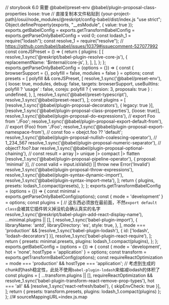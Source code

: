 // storybook 6.0 需要 @babel/preset-env @babel/plugin-proposal-class-properties loose: true
// 直接复制本文件粘贴到 {your-project-path}/osui/node_modules/@reskript/config-babel/dist/index.js
"use strict";
Object.defineProperty(exports, "__esModule", { value: true });
exports.getBabelConfig = exports.getTransformBabelConfig = exports.getParseOnlyBabelConfig = void 0;
const lodash_1 = require("lodash");
const resolve_1 = require("resolve");
// https://github.com/babel/babel/issues/10379#issuecomment-527077992
const coreJSPreset = () => {
    return {
        plugins: [
            [
                resolve_1.sync('@reskript/babel-plugin-resolve-core-js'),
                {
                    replacementName: '$internal/core-js',
                },
            ],
        ],
    };
};
exports.getParseOnlyBabelConfig = (options = {}) => {
    const { browserSupport = {}, polyfill = false, modules = false } = options;
    const presets = [
        polyfill && coreJSPreset,
        [
            resolve_1.sync('@babel/preset-env'),
            {
                loose: true,
                modules,
                debug: false,
                targets: browserSupport,
                useBuiltIns: polyfill ? 'usage' : false,
                corejs: polyfill ? { version: 3, proposals: true } : undefined,
            },
        ],
        resolve_1.sync('@babel/preset-typescript'),
        resolve_1.sync('@babel/preset-react'),
    ];
    const plugins = [
        [resolve_1.sync('@babel/plugin-proposal-decorators'), { legacy: true }],
        [resolve_1.sync('@babel/plugin-proposal-class-properties'), {loose: true}],
        resolve_1.sync('@babel/plugin-proposal-do-expressions'),
        // export Foo from './Foo';
        resolve_1.sync('@babel/plugin-proposal-export-default-from'),
        // export {Foo} from './Foo';
        resolve_1.sync('@babel/plugin-proposal-export-namespace-from'),
        // const foo = obejct.foo ?? 'default';
        resolve_1.sync('@babel/plugin-proposal-nullish-coalescing-operator'),
        // 1_234_567
        resolve_1.sync('@babel/plugin-proposal-numeric-separator'),
        // object?.foo?.bar
        resolve_1.sync('@babel/plugin-proposal-optional-chaining'),
        // const result = array |> unique |> compact |> flatten
        [resolve_1.sync('@babel/plugin-proposal-pipeline-operator'), { proposal: 'minimal' }],
        // const valid = input.isValid() || throw new Error('Invalid')
        resolve_1.sync('@babel/plugin-proposal-throw-expressions'),
        resolve_1.sync('@babel/plugin-syntax-dynamic-import'),
        resolve_1.sync('@babel/plugin-syntax-import-meta'),
    ];
    return {
        plugins,
        presets: lodash_1.compact(presets),
    };
};
exports.getTransformBabelConfig = (options = {}) => {
    const minimal = exports.getParseOnlyBabelConfig(options);
    const { mode = 'development' } = options;
    const plugins = [
        // 这东西必须放在最前面，不然`export default class`会被其它插件转义掉没机会确认真实的名字
        resolve_1.sync('@reskript/babel-plugin-add-react-display-name'),
        ...minimal.plugins || [],
        [
            resolve_1.sync('babel-plugin-import'),
            {
                libraryName: 'antd',
                libraryDirectory: 'es',
                style: true,
            },
        ],
        mode === 'production' && [resolve_1.sync('babel-plugin-lodash'), { id: ['lodash', 'lodash-decorators'] }],
        resolve_1.sync('babel-plugin-react-require'),
    ];
    return {
        presets: minimal.presets,
        plugins: lodash_1.compact(plugins),
    };
};
exports.getBabelConfig = (options = {}) => {
    const { mode = 'development', hot = 'none', hostType = 'application' } = options;
    const transform = exports.getTransformBabelConfig(options);
    const requireReactOptimization = mode === 'production' && hostType === 'application';
    // 考虑到生成的chunk的hash稳定性，此处不使用`babel-plugin-lodash`来缩减lodash的体积了
    const plugins = [
        ...transform.plugins || [],
        requireReactOptimization && resolve_1.sync('babel-plugin-transform-react-remove-prop-types'),
        hot === 'all' && [resolve_1.sync('react-refresh/babel'), { skipEnvCheck: true }],
    ];
    return { presets: transform.presets, plugins: lodash_1.compact(plugins) };
};
//# sourceMappingURL=index.js.map